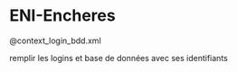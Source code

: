 # ENI-Encheres

@context_login_bdd.xml

remplir les logins et base de données avec ses identifiants
